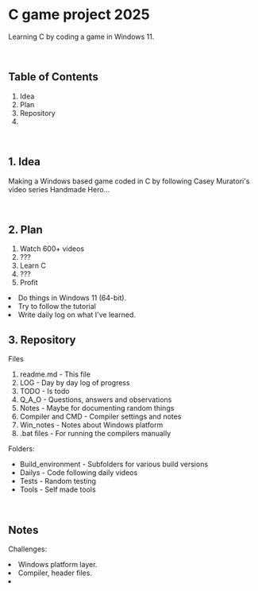 <h1>C game project 2025</h1>
<p>Learning C by coding a game in Windows 11.</p>
<br>


<h2>Table of Contents </h2>
<ol>
<li>Idea</li>
<li>Plan</li>
<li>Repository</li>
<li> </li>
</ol>
<br>



<h2>1. Idea</h3>
<p> 
Making a Windows based game coded in C by following Casey Muratori's video series Handmade Hero...
</p>
<br>



<h2>2. Plan</h2>
<ol>
<li>Watch 600+ videos</li>
<li>???</li>
<li>Learn C</li>
<li>???</li>
<li>Profit</li>

</ol>
<li>Do things in Windows 11 (64-bit).
<li>Try to follow the tutorial
<li>Write daily log on what I've learned.




<br>
<h2>3. Repository </h2>

Files
<ol>
<li>readme.md - This file</li>
<li>LOG - Day by day log of progress</li>
<li>TODO - Is todo </li>
<li>Q_A_O - Questions, answers and observations  </li>        
<li>Notes - Maybe for documenting random things </li>
<li>Compiler and CMD - Compiler settings and notes </li>
<li>Win_notes - Notes about Windows platform</li>
<li>.bat files - For running the compilers manually</li>
</ol>

Folders:
<ul>
<li>Build_environment - Subfolders for various build versions</li>
<li>Dailys - Code following daily videos</li>
<li>Tests - Random testing </li>
<li>Tools - Self made tools</li>

</ul>







<br>
<h2>Notes</h2>
<p>
Challenges: 
<li>Windows platform layer.
<li>Compiler, header files.
<li>
</p>


